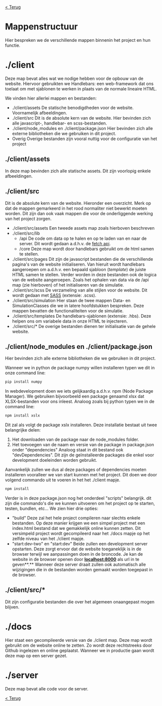 [< Terug](Development-guide.md)

# Mappenstructuur

Hier bespreken we de verschillende mappen binnenin het project en hun functie.

# ./client

Deze map bevat alles wat we nodige hebben voor de opbouw van de website. Hiervoor gebruikten we Handlebars: een web-framework dat ons toelaat om met sjablonen te werken in plaats van de normale lineaire HTML. 

We vinden hier allerlei mappen en bestanden:

- ./client/assets
De statische benodigdheden voor de website. Voornamelijk afbeeldingen.
- ./client/src
Dit is de absolute kern van de website. Hier bevinden zich alle javascript-, handlebar- en scss-bestanden.
- ./client/node_modules en ./client/package.json
Hier bevinden zich alle externe bibliotheken die we gebruiken in dit project.
- Overig
Overige bestanden zijn vooral nuttig voor de configuratie van het project

## ./client/assets

In deze map bevinden zich alle statische assets. Dit zijn voorlopig enkele afbeeldingen.

## ./client/src

Dit is de absolute kern van de website. Hieronder een overzicht. Merk op dat de mappen gemarkeerd in het rood normaliter niet bewerkt moeten worden. Dit zijn dan ook vaak mappen die voor de onderliggende werking van het project zorgen.

- ./client/src/assets
Een tweede assets map zoals hierboven beschreven
- ./client/src/lib
    - /api
    De code om data op te halen en op te laden van en naar de server. Dit wordt gedaan a.d.h.v. de [fetch api](https://developer.mozilla.org/en-US/docs/Web/API/Fetch_API/Using_Fetch).
    - /core
    Deze map wordt door handlebars gebruikt om de html samen te stellen.
- ./client/src/pages
Dit zijn de javascript bestanden die de verschillende pagina's van de website initialiseren. Van hieruit wordt handlebars aangeroepen om a.d.h.v. een bepaald sjabloon (*template*) de juiste HTML samen te stellen. Verder worden in deze bestanden ook de logica van de website aangeroepen. Zoals het ophalen van data via de /api map (zie hierboven) of het initialiseren van de simulatie.
- ./client/src/scss
De verzameling van alle stijlen voor de website. Dit wordt gedaan met [SASS](https://sass-lang.com/guide) (extensie: .scss).
- ./client/src/simulation
Hier staan de twee mappen Data- en SimulationClasses die we in latere hoofdstukken bespreken. Deze mappen bevatten de functionaliteiten voor de simulatie.
- ./client/src/templates
De handlebars-sjablonen (extensie: .hbs). Deze helpen ons om variabele data in onze HTML te injecteren.
- ./client/src/*
De overige bestanden dienen ter initialisatie van de gehele website.

## ./client/node_modules en ./client/package.json

Hier bevinden zich alle externe bibliotheken die we gebruiken in dit project. 

Wanneer we in python de package numpy willen installeren typen we dit in onze command line:

```python
pip install numpy
```

 In webdevelopment doen we iets gelijkaardig a.d.h.v. npm (Node Package Manager). We gebruiken bijvoorbeeld een package genaamd xlsx dat XLSX-bestanden voor ons inleest. Analoog zoals bij python typen we in de command line:

```python
npm install xslx
```

Dit zal als volgt de package xslx installeren. Deze installatie bestaat uit twee belangrijke delen:

1. Het downloaden van de package naar de node_modules folder.
2. Het toevoegen van de naam en versie van de package in package.json onder "dependencies"
Analoog staat in dit bestand ook "devDependencies". Dit zijn de geïnstalleerde packages die enkel voor development doeleinden worden gebruikt.

Aanvankelijk zullen we dus al deze packages of dependencies moeten installeren vooralleer we van start kunnen met het project. Dit doen we door volgend commando uit te voeren in het het ./client mapje.

```python
npm install
```

Verder is in deze package.json nog het onderdeel "scripts" belangrijk. dit zijn die commando's die we kunnen uitvoeren om het project op te starten, testen, bundlen, etc... We zien hier drie opties:

- "build"
Deze zal het hele project compileren naar slechts enkele bestanden. Op deze manier krijgen we een simpel project met een index.html bestand dat we gemakkelijk online kunnen zetten. Dit versimpeld project wordt gecompileerd naar het ./docs mapje op het zelfde niveau van het ./client mapje.
- "start:dev-two" en "start:dev"
Beide zullen een development server opstarten. Deze zorgt ervoor dat de website toeganeklijk is in de browser terwijl we aanpassingen doen in de broncode. Je kan de website in de browser openen door **[localhost:8000](http://localhost:8000)** als url in te geven**.** Wanneer deze server draait zullen ook automatisch alle wijzigingen die in de bestanden worden gemaakt worden toegepast in de browser.

## ./client/src/*

Dit zijn configuratie bestanden die over het algemeen onaangepast mogen blijven. 

# ./docs

Hier staat een gecompileerde versie van de ./client map. Deze map wordt gebruikt om de website online te zetten. Zo wordt deze rechtstreeks door Github ingelezen en online geplaatst. Wanneer we in productie gaan wordt deze map op een server gezet.

# ./server

Deze map bevat alle code voor de server.

[< Terug](Development-guide.md)